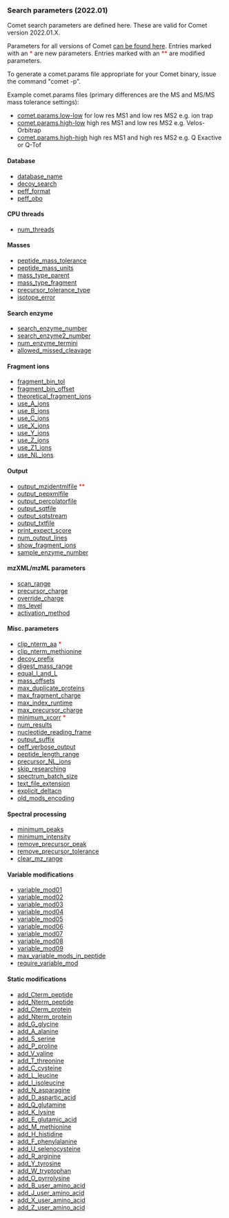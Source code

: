 ### Search parameters (2022.01)

Comet search parameters are defined here. These are valid for Comet version 2022.01.X.

Parameters for all versions of Comet [can be found here](/Comet/parameters/).
Entries marked with an <font color="red">*</font> are new parameters.
Entries marked with an <font color="red">**</font> are modified parameters.

To generate a comet.params file appropriate for your Comet binary, issue the command "comet -p".

Example comet.params files (primary differences are the MS and MS/MS mass tolerance settings):
- [comet.params.low-low](comet.params.low-low) for low res MS1 and low res MS2 e.g. ion trap
- [comet.params.high-low](comet.params.high-low) high res MS1 and low res MS2 e.g. Velos-Orbitrap
- [comet.params.high-high](comet.params.high-high) high res MS1 and high res MS2 e.g. Q Exactive or Q-Tof

#### Database

- [database_name](database_name.html)
- [decoy_search](decoy_search.html)
- [peff_format](peff_format.html)
- [peff_obo](peff_obo.html)

#### CPU threads

- [num_threads](num_threads.html)

#### Masses

- [peptide_mass_tolerance](peptide_mass_tolerance.html)
- [peptide_mass_units](peptide_mass_units.html)
- [mass_type_parent](mass_type_parent.html)
- [mass_type_fragment](mass_type_fragment.html)
- [precursor_tolerance_type](precursor_tolerance_type.html)
- [isotope_error](isotope_error.html)

#### Search enzyme

- [search_enzyme_number](search_enzyme_number.html)
- [search_enzyme2_number](search_enzyme2_number.html)
- [num_enzyme_termini](num_enzyme_termini.html)
- [allowed_missed_cleavage](allowed_missed_cleavage.html)

#### Fragment ions

- [fragment_bin_tol](fragment_bin_tol.html)
- [fragment_bin_offset](fragment_bin_offset.html)
- [theoretical_fragment_ions](theoretical_fragment_ions.html)
- [use_A_ions](use_A_ions.html)
- [use_B_ions](use_B_ions.html)
- [use_C_ions](use_C_ions.html)
- [use_X_ions](use_X_ions.html)
- [use_Y_ions](use_Y_ions.html)
- [use_Z_ions](use_Z_ions.html)
- [use_Z1_ions](use_Z1_ions.html)
- [use_NL_ions](use_NL_ions.html)

#### Output

- [output_mzidentmlfile](output_mzidentmlfile.html) <font color="red">**</font>
- [output_pepxmlfile](output_pepxmlfile.html)
- [output_percolatorfile](output_percolatorfile.html)
- [output_sqtfile](output_sqtfile.html)
- [output_sqtstream](output_sqtstream.html)
- [output_txtfile](output_txtfile.html)
- [print_expect_score](print_expect_score.html)
- [num_output_lines](num_output_lines.html)
- [show_fragment_ions](show_fragment_ions.html)
- [sample_enzyme_number](sample_enzyme_number.html)

#### mzXML/mzML parameters

- [scan_range](scan_range.html)
- [precursor_charge](precursor_charge.html)
- [override_charge](override_charge.html)
- [ms_level](ms_level.html)
- [activation_method](activation_method.html)

#### Misc. parameters

- [clip_nterm_aa](clip_nterm_aa.html) <font color="red">*</font>
- [clip_nterm_methionine](clip_nterm_methionine.html)
- [decoy_prefix](decoy_prefix.html)
- [digest_mass_range](digest_mass_range.html)
- [equal_I_and_L](equal_I_and_L.html)
- [mass_offsets](mass_offsets.html)
- [max_duplicate_proteins](max_duplicate_proteins.html)
- [max_fragment_charge](max_fragment_charge.html)
- [max_index_runtime](max_index_runtime.html)
- [max_precursor_charge](max_precursor_charge.html)
- [minimum_xcorr](minimum_xcorr.html) <font color="red">*</font>
- [num_results](num_results.html)
- [nucleotide_reading_frame](nucleotide_reading_frame.html)
- [output_suffix](output_suffix.html)
- [peff_verbose_output](peff_verbose_output.html)
- [peptide_length_range](peptide_length_range.html)
- [precursor_NL_ions](precursor_NL_ions.html)
- [skip_researching](skip_researching.html)
- [spectrum_batch_size](spectrum_batch_size.html)
- [text_file_extension](text_file_extension.html)
- [explicit_deltacn](explicit_deltacn.html)
- [old_mods_encoding](old_mods_encoding.html)

#### Spectral processing

- [minimum_peaks](minimum_peaks.html)
- [minimum_intensity](minimum_intensity.html)
- [remove_precursor_peak](remove_precursor_peak.html)
- [remove_precursor_tolerance](remove_precursor_tolerance.html)
- [clear_mz_range](clear_mz_range.html)

#### Variable modifications

- [variable_mod01](variable_mod01.html)
- [variable_mod02](variable_mod02.html)
- [variable_mod03](variable_mod03.html)
- [variable_mod04](variable_mod04.html)
- [variable_mod05](variable_mod05.html)
- [variable_mod06](variable_mod06.html)
- [variable_mod07](variable_mod07.html)
- [variable_mod08](variable_mod08.html)
- [variable_mod09](variable_mod09.html)
- [max_variable_mods_in_peptide](max_variable_mods_in_peptide.html)
- [require_variable_mod](require_variable_mod.html)

#### Static modifications

- [add_Cterm_peptide](add_Cterm_peptide.html)
- [add_Nterm_peptide](add_Nterm_peptide.html)
- [add_Cterm_protein](add_Cterm_protein.html)
- [add_Nterm_protein](add_Nterm_protein.html)
- [add_G_glycine](add_G_glycine.html)
- [add_A_alanine](add_A_alanine.html)
- [add_S_serine](add_S_serine.html)
- [add_P_proline](add_P_proline.html)
- [add_V_valine](add_V_valine.html)
- [add_T_threonine](add_T_threonine.html)
- [add_C_cysteine](add_C_cysteine.html)
- [add_L_leucine](add_L_leucine.html)
- [add_I_isoleucine](add_I_isoleucine.html)
- [add_N_asparagine](add_N_asparagine.html)
- [add_D_aspartic_acid](add_D_aspartic_acid.html)
- [add_Q_glutamine](add_Q_glutamine.html)
- [add_K_lysine](add_K_lysine.html)
- [add_E_glutamic_acid](add_E_glutamic_acid.html)
- [add_M_methionine](add_M_methionine.html)
- [add_H_histidine](add_H_histidine.html)
- [add_F_phenylalanine](add_F_phenylalanine.html)
- [add_U_selenocysteine](add_U_selenocysteine.html)
- [add_R_arginine](add_R_arginine.html)
- [add_Y_tyrosine](add_Y_tyrosine.html)
- [add_W_tryptophan](add_W_tryptophan.html)
- [add_O_pyrrolysine](add_O_pyrrolysine.html)
- [add_B_user_amino_acid](add_B_user_amino_acid.html)
- [add_J_user_amino_acid](add_J_user_amino_acid.html)
- [add_X_user_amino_acid](add_X_user_amino_acid.html)
- [add_Z_user_amino_acid](add_Z_user_amino_acid.html)
